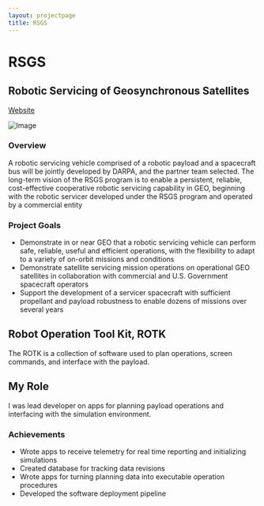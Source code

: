 ```yaml
---
layout: projectpage
title: RSGS
---
```


# RSGS
## Robotic Servicing of Geosynchronous Satellites
[Website](https://www.darpa.mil/program/robotic-servicing-of-geosynchronous-satellites)

![Image](https://www.darpa.mil/DDM_Gallery/rsgs-619-316-pp.png)

### Overview
A robotic servicing vehicle comprised of a robotic payload and a spacecraft bus will be jointly developed by DARPA, and the partner team selected. The long-term vision of the RSGS program is to enable a persistent, reliable, cost-effective cooperative robotic servicing capability in GEO, beginning with the robotic servicer developed under the RSGS program and operated by a commercial entity

### Project Goals
 - Demonstrate in or near GEO that a robotic servicing vehicle can perform safe, reliable, useful and efficient operations, with the flexibility to adapt to a variety of on-orbit missions and conditions
 - Demonstrate satellite servicing mission operations on operational GEO satellites in collaboration with commercial and U.S. Government spacecraft operators
 - Support the development of a servicer spacecraft with sufficient propellant and payload robustness to enable dozens of missions over several years

## Robot Operation Tool Kit, ROTK
The ROTK is a collection of software used to plan operations, screen commands, and interface with the payload.

## My Role
I was lead developer on apps for planning payload operations and interfacing with the simulation environment.

### Achievements
- Wrote apps to receive telemetry for real time reporting and initializing simulations
- Created database for tracking data revisions
- Wrote apps for turning planning data into executable operation procedures
- Developed the software deployment pipeline
